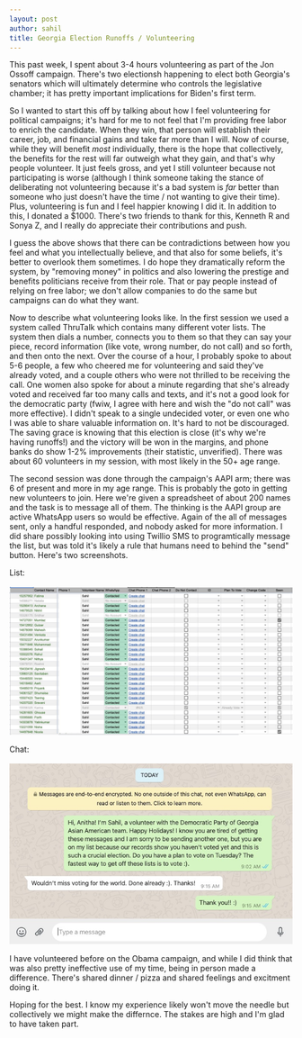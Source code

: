 ```yaml
---
layout: post
author: sahil
title: Georgia Election Runoffs / Volunteering
---
```


This past week, I spent about 3-4 hours volunteering as part of the Jon Ossoff campaign. There's two electionsh happening to elect both Georgia's senators which will ultimately determine who controls the legislative chamber; it has pretty important implications for Biden's first term.

So I wanted to start this off by talking about how I feel volunteering for political campaigns; it's hard for me to not feel that I'm providing free labor to enrich the candidate. When they win, that person will establish their career, job, and financial gains and take far more than I will. Now of course, while they will benefit _most_ individually, there is the hope that collectively, the benefits for the rest will far outweigh what they gain, and that's why people volunteer. It just feels gross, and yet I still volunteer because not participating is worse (although I think someone taking the stance of deliberating not volunteering because it's a bad system is _far_ better than someone who just doesn't have the time / not wanting to give their time). Plus, volunteering is fun and I feel happier knowing I did it. In addition to this, I donated a $1000. There's two friends to thank for this, Kenneth R and Sonya Z, and I really do appreciate their contributions and push.

I guess the above shows that there can be contradictions between how you feel and what you intellectually believe, and that also for some beliefs, it's better to overlook them sometimes. I do hope they dramatically reform the system, by "removing money" in politics and also lowering the prestige and benefits politicians receive from their role. That or pay people instead of relying on free labor; we don't allow companies to do the same but campaigns can do what they want.

Now to describe what volunteering looks like. In the first session we used a system called ThruTalk which contains many different voter lists. The system then dials a number, connects you to them so that they can say your piece, record information (like vote, wrong number, do not call) and so forth, and then onto the next. Over the course of a hour, I probably spoke to about 5-6 people, a few who cheered me for volunteering and said they've already voted, and a couple others who were not thrilled to be receiving the call. One women also spoke for about a minute regarding that she's already voted and received far too many calls and texts, and it's not a good look for the democratic party (fwiw, I agree with here and wish the "do not call" was more effective). I didn't speak to a single undecided voter, or even one who I was able to share valuable information on. It's hard to not be discouraged. The saving grace is knowing that this election is close (it's why we're having runoffs!) and the victory will be won in the margins, and phone banks do show 1-2% improvements (their statistic, unverified). There was about 60 volunteers in my session, with most likely in the 50+ age range.

The second session was done through the campaign's AAPI arm; there was 6 of present and more in my age range. This is probably the goto in getting new volunteers to join. Here we're given a spreadsheet of about 200 names and the task is to message all of them. The thinking is the AAPI group are active WhatsApp users so would be effective. Again of the all of messages sent, only a handful responded, and nobody asked for more information. I did share possibly looking into using Twillio SMS to programtically message the list, but was told it's likely a rule that humans need to behind the "send" button. Here's two screenshots.

List:
<br><br>
<a href="/assets/images/georgia_volunteering/list.jpg"><img src="/assets/images/georgia_volunteering/list.jpg" width="1000"/></a>
<br>

Chat:
<br><br>
<a href="/assets/images/georgia_volunteering/chat.jpg"><img src="/assets/images/georgia_volunteering/chat.jpg"/></a>
<br>

I have volunteered before on the Obama campaign, and while I did think that was also pretty ineffective use of my time, being in person made a difference. There's shared dinner / pizza and shared feelings and excitment doing it.

Hoping for the best. I know my experience likely won't move the needle but collectively we might make the differnce. The stakes are high and I'm glad to have taken part.
